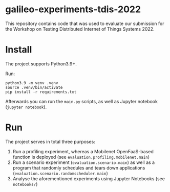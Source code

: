 # galileo-experiments-tdis-2022
This repository contains code that was used to evaluate our submission for the Workshop on Testing Distributed Internet of Things Systems 2022.

Install
=======
The project supports Python3.9+.

Run:

    python3.9 -m venv .venv
    source .venv/bin/activate
    pip install -r requirements.txt

Afterwards you can run the `main.py` scripts, as well as Jupyter notebook (`jupyter notebook`).

Run
===

The project serves in total three purposes:

1. Run a profiling experiment, whereas a Mobilenet OpenFaaS-based function is deployed (see `evaluation.profiling.mobilenet.main`)
2. Run a scenario experiment (`evaluation.scenario.main`) as well as a program that randomly schedules and tears down applications (`evaluation.scenario.randomscheduler.main`)
3. Analyse the aforementioned experiments using Jupyter Notebooks (see `notebooks/`)